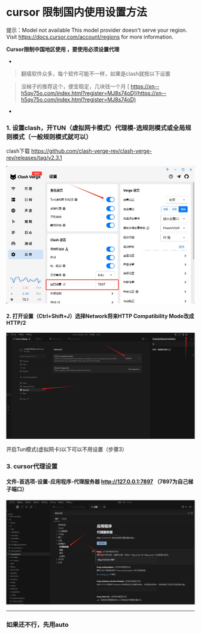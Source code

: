 # cursor 限制国内使用设置方法

提示：Model not available
This model provider doesn't serve your region. Visit https://docs.cursor.com/account/regions for more information.

**Cursor限制中国地区使用 ，要使用必须设置代理**

-

> 翻墙软件众多，每个软件可能不一样，如果是clash就按以下设置


> 没梯子的推荐这个，便宜稳定，几块钱一个月
[ https://xn--h5qy75o.com/index.html?register=MJ8s74oD](https://xn--h5qy75o.com/index.html?register=MJ8s74oD) 

-

### 1. 设置clash，开TUN（虚拟网卡模式）代理模-选规则模式或全局规则模式（一般规则模式就可以）

clash下载
https://github.com/clash-verge-rev/clash-verge-rev/releases/tag/v2.3.1


![20250718095406.png](<20250718095406.png>)


#### 2. 打开设置（Ctrl+Shift+J）选择Network将来HTTP Compatibility Mode改成HTTP/2

![20250721090120.png](<20250721090120.png>)

开启Tun模式(虚拟网卡)以下可以不用设置（步骤3）

### 3. cursor代理设置
#### 文件-首选项-设置-应用程序-代理服务器 http://127.0.0.1:7897 （7897为自己梯子端口）

![20250716142555.png](<20250716142555.png>)
-- - 

### 如果还不行，先用auto

